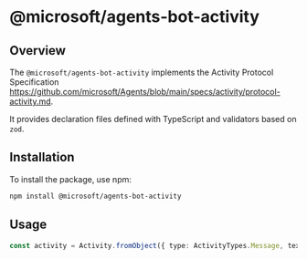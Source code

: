 # @microsoft/agents-bot-activity

## Overview

The `@microsoft/agents-bot-activity` implements the Activity Protocol Specification https://github.com/microsoft/Agents/blob/main/specs/activity/protocol-activity.md. 

It provides declaration files defined with TypeScript and validators based on `zod`.

## Installation

To install the package, use npm:

```sh
npm install @microsoft/agents-bot-activity
```

## Usage

```ts
const activity = Activity.fromObject({ type: ActivityTypes.Message, text: 'Hello World' })
```

